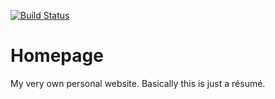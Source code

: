 [![Build Status](https://travis-ci.org/kawagoe-ukr/homepage.svg?branch=develop)](https://travis-ci.org/kawagoe-ukr/homepage)
# Homepage
My very own personal website. Basically this is just a résumé.
